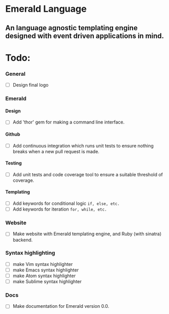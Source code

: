 # Emerald Language
## An language agnostic templating engine designed with event driven applications in mind.

# Todo:
### General
- [ ] Design final logo

### Emerald
#### Design
- [ ] Add 'thor' gem for making a command line interface.

#### Github
- [ ] Add continuous integration which runs unit tests to ensure nothing breaks when a new pull request is made.

#### Testing
- [ ] Add unit tests and code coverage tool to ensure a suitable threshold of coverage.

#### Templating
- [ ] Add keywords for conditional logic `if, else, etc.`
- [ ] Add keywords for iteration `for, while, etc.`

### Website
- [ ] Make website with Emerald templating engine, and Ruby (with sinatra) backend.

### Syntax highlighting
- [ ] make Vim syntax highlighter
- [ ] make Emacs syntax highlighter
- [ ] make Atom syntax highlighter
- [ ] make Sublime syntax highlighter

### Docs
- [ ] Make documentation for Emerald version 0.0.
